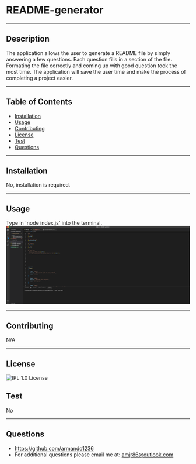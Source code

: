 # README-generator
***
## Description
The application allows the user to generate a README file by simply answering a few questions. Each question fills in a section of the file. Formating the file correctly  and coming up with good question took the most time. The application will save the user time 
and make the process of completing a project easier. 
***
## Table of Contents
- [Installation](#installation)
- [Usage](#usage)
- [Contributing](#contributing)
- [License](#license)
- [Test](#test)
- [Questions](#questions)
***
## Installation
No, installation is required.
***
## Usage
Type in 'node index.js' into the terminal. 
![image](./assets/images/node-index.png)
***
## Contributing
N/A
***
## License
![IPL 1.0 License](https://img.shields.io/badge/License-IPL%201.0-blue.svg)
## Test
No
***
## Questions
- https://github.com/armando1236
- For additional questions please email me at: amjr86@outlook.com